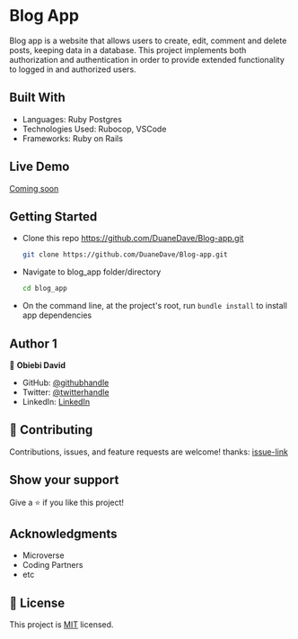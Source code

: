 # Blog App
Blog app is a website that allows users to create, edit, comment and delete posts, keeping data in a database. This project implements both authorization and authentication in order to provide extended functionality to logged in and authorized users.

## Built With

- Languages: Ruby Postgres
- Technologies Used: Rubocop, VSCode
- Frameworks: Ruby on Rails

## Live Demo

[Coming soon]()

## Getting Started

- Clone this repo <https://github.com/DuaneDave/Blog-app.git>

  ```bash
  git clone https://github.com/DuaneDave/Blog-app.git
  ```

- Navigate to blog_app folder/directory

  ```bash
  cd blog_app
  ```

- On the command line, at the project's root, run `bundle install` to install app dependencies

## Author 1

👤 **Obiebi David**

- GitHub: [@githubhandle](https://github.com/DuaneDave)
- Twitter: [@twitterhandle](https://twitter.com/dave_duane)
- LinkedIn: [LinkedIn](https://www.linkedin.com/in/david-obiebi/)

## 🤝 Contributing

Contributions, issues, and feature requests are welcome!
thanks: [issue-link](https://github.com/DuaneDave/Blog-app/issues)

## Show your support

Give a ⭐️ if you like this project!

## Acknowledgments

- Microverse
- Coding Partners
- etc

## 📝 License

This project is [MIT](./LICENSE) licensed.

